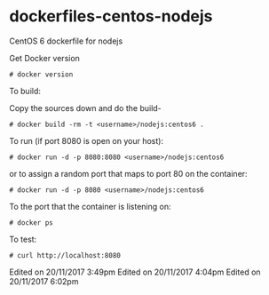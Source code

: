 dockerfiles-centos-nodejs
=========================

CentOS 6 dockerfile for nodejs


Get Docker version

    # docker version

To build:

Copy the sources down and do the build-

    # docker build -rm -t <username>/nodejs:centos6 .

To run (if port 8080 is open on your host):

    # docker run -d -p 8080:8080 <username>/nodejs:centos6

or to assign a random port that maps to port 80 on the container:

    # docker run -d -p 8080 <username>/nodejs:centos6

To the port that the container is listening on:

    # docker ps

To test:

    # curl http://localhost:8080

Edited on 20/11/2017 3:49pm
Edited on 20/11/2017 4:04pm
Edited on 20/11/2017 6:02pm